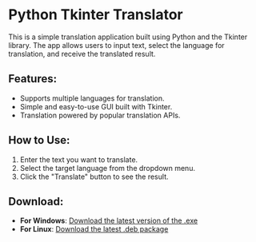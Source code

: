 # Python Tkinter Translator

This is a simple translation application built using Python and the Tkinter library. The app allows users to input text, select the language for translation, and receive the translated result.

## Features:
- Supports multiple languages for translation.
- Simple and easy-to-use GUI built with Tkinter.
- Translation powered by popular translation APIs.

## How to Use:
1. Enter the text you want to translate.
2. Select the target language from the dropdown menu.
3. Click the "Translate" button to see the result.

## Download:

- **For Windows**: [Download the latest version of the .exe](https://github.com/username/repository-name/releases/download/v1.0/main.exe)
- **For Linux**: [Download the latest .deb package](https://github.com/username/repository-name/releases/download/v1.0/your-package-name.deb)



